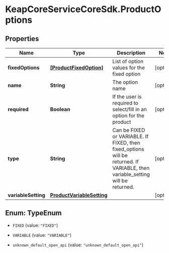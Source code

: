 # KeapCoreServiceCoreSdk.ProductOptions

## Properties

Name | Type | Description | Notes
------------ | ------------- | ------------- | -------------
**fixedOptions** | [**[ProductFixedOption]**](ProductFixedOption.md) | List of option values for the fixed option | [optional] 
**name** | **String** | The option name | [optional] 
**required** | **Boolean** | If the user is required to select/fill in an option for the product | [optional] 
**type** | **String** | Can be FIXED or VARIABLE. If FIXED, then fixed_options will be returned. If VARIABLE, then variable_setting will be returned. | [optional] 
**variableSetting** | [**ProductVariableSetting**](ProductVariableSetting.md) |  | [optional] 



## Enum: TypeEnum


* `FIXED` (value: `"FIXED"`)

* `VARIABLE` (value: `"VARIABLE"`)

* `unknown_default_open_api` (value: `"unknown_default_open_api"`)




